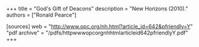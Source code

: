 +++
title = "God's Gift of Deacons"
description = "New Horizons (2010)."
authors = ["Ronald Pearce"]

[sources]
web = "http://www.opc.org/nh.html?article_id=642&pfriendly=Y"
"pdf archive" = "/pdfs/httpwwwopcorgnhhtmlarticleid642pfriendlyY.pdf"
+++
